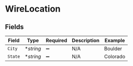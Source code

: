 # WireLocation


## Fields

| Field              | Type               | Required           | Description        | Example            |
| ------------------ | ------------------ | ------------------ | ------------------ | ------------------ |
| `City`             | **string*          | :heavy_minus_sign: | N/A                | Boulder            |
| `State`            | **string*          | :heavy_minus_sign: | N/A                | Colorado           |